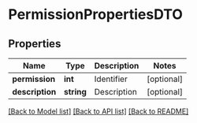 # PermissionPropertiesDTO

## Properties
Name | Type | Description | Notes
------------ | ------------- | ------------- | -------------
**permission** | **int** | Identifier | [optional] 
**description** | **string** | Description | [optional] 

[[Back to Model list]](../README.md#documentation-for-models) [[Back to API list]](../README.md#documentation-for-api-endpoints) [[Back to README]](../README.md)



